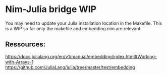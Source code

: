 # Nim-Julia bridge WIP

You may need to update your Julia installation location in the Makefile.
This is a WIP so far only the makefile and embedding.nim are relevant.

## Ressources:

https://docs.julialang.org/en/v1/manual/embedding/index.html#Working-with-Arrays-1
https://github.com/JuliaLang/julia/tree/master/test/embedding
